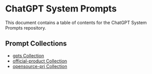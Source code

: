# ChatGPT System Prompts 

This document contains a table of contents for the ChatGPT System Prompts repository.

## Prompt Collections

- [gpts Collection](./prompts/gpts/TOC.md)
- [official-product Collection](./prompts/official-product/TOC.md)
- [opensource-prj Collection](./prompts/opensource-prj/TOC.md)
